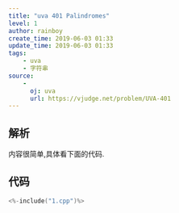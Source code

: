 ```yaml
---
title: "uva 401 Palindromes"
level: 1
author: rainboy
create_time: 2019-06-03 01:33
update_time: 2019-06-03 01:33
tags:
    - uva
    - 字符串
source:
    - 
      oj: uva
      url: https://vjudge.net/problem/UVA-401
---
```


## 解析

内容很简单,具体看下面的代码.

## 代码

```c
<%-include("1.cpp")%>
```


